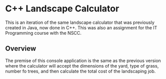 # C++ Landscape Calculator

This is an iteration of the same landscape calculator that was previously created in Java, now done in C++. This was also an assignment for the IT Programming course with the NSCC.

## Overview

The premise of this console application is the same as the previous version where the calculator will accept the dimensions of the yard, type of grass, number fo trees, and then calculate the total cost of the landscaping job.
